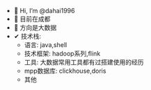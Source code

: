 - 👋 Hi, I’m @dahai1996
- 👀 目前在成都
- 🌱 方向是大数据
- ✔ 技术栈: 
  - 语言: java,shell
  - 技术框架: hadoop系列,flink
  - 工具: 大数据常用工具都有过搭建使用的经历
  - mpp数据库: clickhouse,doris
  - 其他
